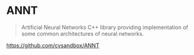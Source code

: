 # ANNT

> Artificial Neural Networks C++ library providing implementation of
> some common architectures of neural networks.

<https://github.com/cvsandbox/ANNT>
